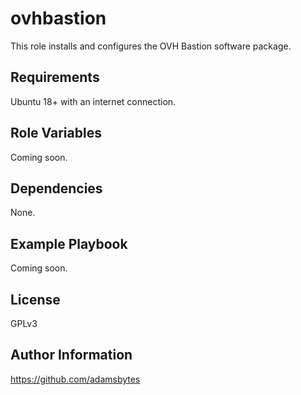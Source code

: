 ovhbastion
=========

This role installs and configures the OVH Bastion software package.

Requirements
------------

Ubuntu 18+ with an internet connection.

Role Variables
--------------

Coming soon.

Dependencies
------------

None.

Example Playbook
----------------

Coming soon.

License
-------

GPLv3

Author Information
------------------

https://github.com/adamsbytes
